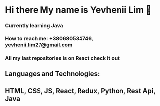 # Hi there My name is **Yevhenii Lim** 👋
### Currently learning Java
### How to reach me: +380680534746, yevhenii.lim27@gmail.com
### All my last repositories is on React check it out
## Languages and Technologies: 
## HTML, CSS, JS, React, Redux, Python, Rest Api, Java
<!--
**Yevjenii-Lim/Yevjenii-Lim** is a ✨ _special_ ✨ repository because its `README.md` (this file) appears on your GitHub profile.
![HTML](https://img.shields.io/badge<HTml><black>)
Here are some ideas to get you started:

- 🔭 I’m currently working on ...
- 🌱 I’m currently learning ...
- 👯 I’m looking to collaborate on ...
- 🤔 I’m looking for help with ...
- 💬 Ask me about ...
- 📫 How to reach me: ...
- 😄 Pronouns: ...
- ⚡ Fun fact: ...
-->
